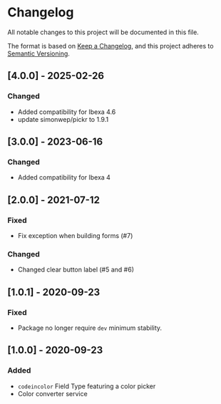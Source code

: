 # Changelog
All notable changes to this project will be documented in this file.

The format is based on [Keep a Changelog](https://keepachangelog.com/en/1.0.0/),
and this project adheres to [Semantic Versioning](https://semver.org/spec/v2.0.0.html).

## [4.0.0] - 2025-02-26
### Changed
- Added compatibility for Ibexa 4.6
- update simonwep/pickr to 1.9.1 

## [3.0.0] - 2023-06-16
### Changed
- Added compatibility for Ibexa 4

## [2.0.0] - 2021-07-12
### Fixed
- Fix exception when building forms (#7)

### Changed
- Changed clear button label (#5 and #6)

## [1.0.1] - 2020-09-23
### Fixed
- Package no longer require `dev` minimum stability.

## [1.0.0] - 2020-09-23
### Added
- `codeincolor` Field Type featuring a color picker
- Color converter service

